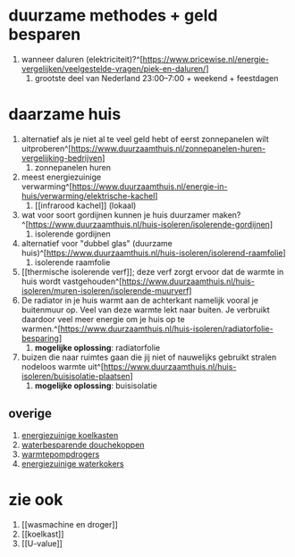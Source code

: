 # duurzame methodes + geld besparen
1. wanneer daluren (elektriciteit)?^[https://www.pricewise.nl/energie-vergelijken/veelgestelde-vragen/piek-en-daluren/]
	1. grootste deel van Nederland 23:00–7:00 + weekend + feestdagen

# daarzame huis
1. alternatief als je niet al te veel geld hebt of eerst zonnepanelen wilt uitproberen^[https://www.duurzaamthuis.nl/zonnepanelen-huren-vergelijking-bedrijven]
	1. zonnepanelen huren
2. meest energiezuinige verwarming^[https://www.duurzaamthuis.nl/energie-in-huis/verwarming/elektrische-kachel]
	1. [[infrarood kachel]] (lokaal)
3. wat voor soort gordijnen kunnen je huis duurzamer maken?^[https://www.duurzaamthuis.nl/huis-isoleren/isolerende-gordijnen]
	1. isolerende gordijnen
4. alternatief voor "dubbel glas" (duurzame huis)^[https://www.duurzaamthuis.nl/huis-isoleren/isolerend-raamfolie]
	1. isolerende raamfolie
5. [[thermische isolerende verf]]; deze verf zorgt ervoor dat de warmte in huis wordt vastgehouden^[https://www.duurzaamthuis.nl/huis-isoleren/muren-isoleren/isolerende-muurverf]
6. De radiator in je huis warmt aan de achterkant namelijk vooral je buitenmuur op. Veel van deze warmte lekt naar buiten. Je verbruikt daardoor veel meer energie om je huis op te warmen.^[https://www.duurzaamthuis.nl/huis-isoleren/radiatorfolie-besparing]
	1. **mogelijke oplossing**: radiatorfolie
7. buizen die naar ruimtes gaan die jij niet of nauwelijks gebruikt stralen nodeloos warmte uit^[https://www.duurzaamthuis.nl/huis-isoleren/buisisolatie-plaatsen]
	1. **mogelijke oplossing**: buisisolatie

## overige
1. [energiezuinige koelkasten](https://www.duurzaamthuis.nl/energie-in-huis/energie-besparen-in-huis/beste-energiezuinige-koelkast)
2. [waterbesparende douchekoppen](https://www.duurzaamthuis.nl/energie-in-huis/energie-besparen-in-huis/waterbesparende-douchekop)
3. [warmtepompdrogers](https://www.duurzaamthuis.nl/energie-in-huis/energie-besparen-in-huis/beste-warmtepompdroger)
4. [energiezuinige waterkokers](https://www.duurzaamthuis.nl/eco-kettle-de-groenste-waterkoker)

# zie ook
1. [[wasmachine en droger]]
2. [[koelkast]]
3. [[U-value]]
